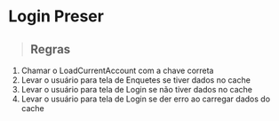 # Login Preser

> ## Regras

1. Chamar o LoadCurrentAccount com a chave correta
2. Levar o usuário para tela de Enquetes se tiver dados no cache
3. Levar o usuário para tela de Login se não tiver dados no cache
4. Levar o usuário para tela de Login se der erro ao carregar dados do cache

